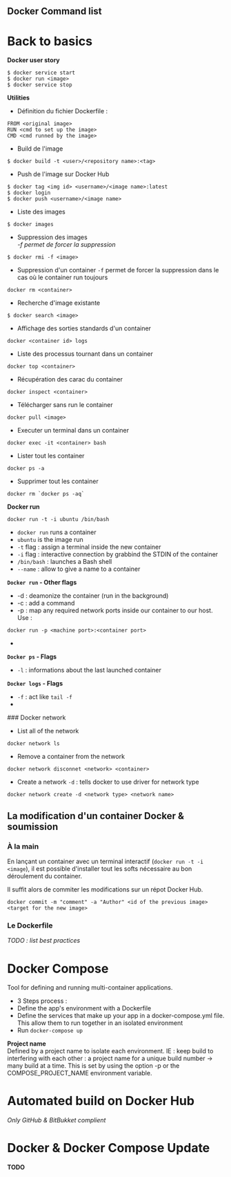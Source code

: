 Docker Command list
---

# Back to basics

**Docker user story**
```shell
$ docker service start
$ docker run <image>
$ docker service stop
```

**Utilities**
- Définition du fichier Dockerfile :
```
FROM <original image>
RUN <cmd to set up the image>
CMD <cmd runned by the image>
```

- Build de l'image
```shell
$ docker build -t <user>/<repository name>:<tag>
```

- Push de l'image sur Docker Hub
```shell
$ docker tag <img id> <username>/<image name>:latest
$ docker login
$ docker push <username>/<image name>
```

- Liste des images
```shell
$ docker images
```

- Suppression des images  
_-f permet de forcer la suppression_
```shell
$ docker rmi -f <image>
```

- Suppression d'un container
`-f` permet de forcer la suppression dans le cas où le container run toujours
```shell
docker rm <container>
```

- Recherche d'image existante
```shell
$ docker search <image>
```

- Affichage des sorties standards d'un container
```shell
docker <container id> logs
```

- Liste des processus tournant dans un container
```shell
docker top <container>
```

- Récupération des carac du container
```shell
docker inspect <container>
```

- Télécharger sans run le container
```shell
docker pull <image>
```

- Executer un terminal dans un container
```shell
docker exec -it <container> bash
```

- Lister tout les container
```
docker ps -a
```

- Supprimer tout les container
```shell
docker rm `docker ps -aq`
```

**Docker run**
```shell
docker run -t -i ubuntu /bin/bash
```
* `docker run` runs a container
* `ubuntu` is the image run
* `-t` flag : assign a terminal inside the new container
* `-i` flag : interactive connection by grabbind the STDIN of the container
* `/bin/bash` : launches a Bash shell
* `--name` : allow to give a name to a container

**`Docker run` - Other flags**
* -d : deamonize the container (run in the background)
* -c : add a command
* -p : map any required network ports inside our container to our host.  
Use :
```shell
docker run -p <machine port>:<container port>
```
*


**`Docker ps` - Flags**
* `-l` : informations about the last launched container


**`Docker logs` - Flags**
* `-f` : act like `tail -f`
*

### Docker network
* List all of the network
```shell
docker network ls
```

* Remove a container from the network
```shell
docker network disconnet <network> <container>
```

* Create a network
`-d` : tells docker to use driver for network type
```shell
docker network create -d <network type> <network name>
```



## La modification d'un container Docker & soumission
### À la main
En lançant un container avec un terminal interactif (`docker run -t -i <image`), il est possible d'installer tout les softs nécessaire au bon déroulement du container.

Il suffit alors de commiter les modifications sur un répot Docker Hub.
```shell
docker commit -m "comment" -a "Author" <id of the previous image> <target for the new image>
```

### Le Dockerfile

_TODO : list best practices_




# Docker Compose
 Tool for defining and running multi-container applications.
 - 3 Steps process :
  - Define the app's environment with a Dockerfile
  - Define the services that make up your app in a docker-compose.yml file. This allow them to run together in an isolated environment
  - Run `docker-compose up`

**Project name**  
  Defined by a project name to isolate each environment. IE : keep build to interfering with each other : a project name for a unique build number -> many build at a time. This is set by using the option -p or the COMPOSE_PROJECT_NAME environment variable.

# Automated build on Docker Hub

_Only GitHub & BitBukket complient_

# Docker & Docker Compose Update
**TODO**
